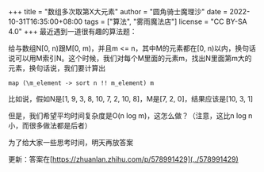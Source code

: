 +++
title = "数组多次取第X大元素"
author = "圆角骑士魔理沙"
date = 2022-10-31T16:35:00+08:00
tags = ["算法", "雾雨魔法店"]
license = "CC BY-SA 4.0"
+++
最近遇到一道很有趣的算法题：

给与数组N[0, n)跟M[0, m)，并且m <= n，其中M的元素都在[0, n)以内，换句话说可以用M索引N。这个时候，我们对每个M里面的元素m，找出N里面第m大的元素，换句话说，我们要计算出

````text
map (\m_element -> sort n !! m_element) m
````

比如说，假如N是[1, 9, 3, 8, 10, 7, 2, 10, 8]，M是[7, 2, 0]，结果应该是[10, 3, 1]

但是，我们希望平均时间复杂度是O(n log m)，这怎么做？（注意，这比n log n小，而很多做法都是后者）

为了给大家一些思考时间，明天再放答案

更新：答案在[https://zhuanlan.zhihu.com/p/578991429](../578991429)


